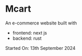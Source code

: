 # Mcart

An e-commerce website built with

- frontend: next js
- backend: rust

Started On: 13th September 2024